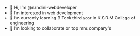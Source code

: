 - 👋 Hi, I’m @nandini-webdeveloper
- 👀 I’m interested in  web development
- 🌱 I’m currently learning B.Tech third year in K.S.R.M College of engineering
- 💞️ I’m looking to collaborate on top mns company's
<!---
nandini-webdeveloper/nandini-webdeveloper is a ✨ special ✨ repository because its `README.md` (this file) appears on your GitHub profile.
You can click the Preview link to take a look at your changes.
--->
